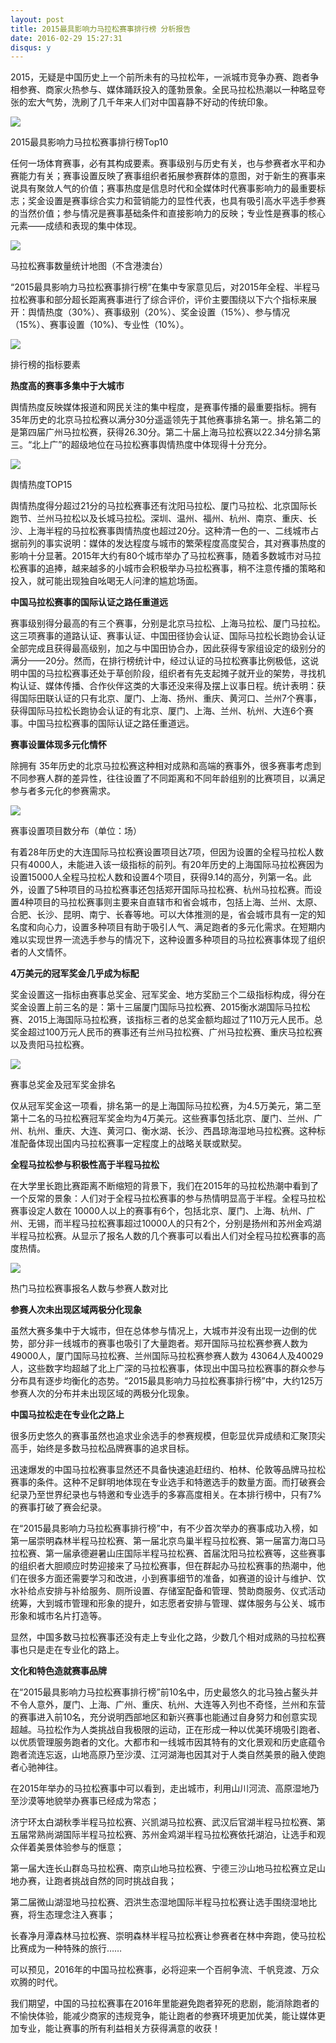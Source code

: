 ```yaml
---
layout: post
title: 2015最具影响力马拉松赛事排行榜 分析报告
date: 2016-02-29 15:27:31
disqus: y
---
```


2015，无疑是中国历史上一个前所未有的马拉松年，一派城市竞争办赛、跑者争相参赛、商家火热参与、媒体踊跃投入的蓬勃景象。全民马拉松热潮以一种略显夸张的宏大气势，洗刷了几千年来人们对中国喜静不好动的传统印象。

<img src="/images/malasong/1.jpg">

2015最具影响力马拉松赛事排行榜Top10

任何一场体育赛事，必有其构成要素。赛事级别与历史有关，也与参赛者水平和办赛能力有关；赛事设置反映了赛事组织者拓展参赛群体的意图，对于新生的赛事来说具有聚敛人气的价值；赛事热度是信息时代和全媒体时代赛事影响力的最重要标志；奖金设置是赛事综合实力和营销能力的显性代表，也具有吸引高水平选手参赛的当然价值；参与情况是赛事基础条件和直接影响力的反映；专业性是赛事的核心元素——成绩和表现的集中体现。

<img src="/images/malasong/2.jpg">

马拉松赛事数量统计地图（不含港澳台）

“2015最具影响力马拉松赛事排行榜”在集中专家意见后，对2015年全程、半程马拉松赛事和部分超长距离赛事进行了综合评价，评价主要围绕以下六个指标来展开：舆情热度（30%）、赛事级别（20%）、奖金设置（15%）、参与情况（15%）、赛事设置（10%)、专业性（10%）。

<img src="/images/malasong/3.jpg">

排行榜的指标要素

**热度高的赛事多集中于大城市**

舆情热度反映媒体报道和网民关注的集中程度，是赛事传播的最重要指标。拥有35年历史的北京马拉松赛以满分30分遥遥领先于其他赛事排名第一。排名第二的是第四届广州马拉松赛，获得26.30分。第二十届上海马拉松赛以22.34分排名第三。“北上广”的超级地位在马拉松赛事舆情热度中体现得十分充分。

<img src="/images/malasong/4.jpg">

舆情热度TOP15

舆情热度得分超过21分的马拉松赛事还有沈阳马拉松、厦门马拉松、北京国际长跑节、兰州马拉松以及长城马拉松。深圳、温州、福州、杭州、南京、重庆、长沙、上海半程的马拉松赛事舆情热度也超过20分。这种清一色的一、二线城市占据前列的事实说明：媒体的发达程度与城市的繁荣程度高度契合，其对赛事热度的影响十分显著。2015年大约有80个城市举办了马拉松赛事，随着多数城市对马拉松赛事的追捧，越来越多的小城市会积极举办马拉松赛事，稍不注意传播的策略和投入，就可能出现独自吆喝无人问津的尴尬场面。

**中国马拉松赛事的国际认证之路任重道远**

赛事级别得分最高的有三个赛事，分别是北京马拉松、上海马拉松、厦门马拉松。这三项赛事的道路认证、赛事认证、中国田径协会认证、国际马拉松长跑协会认证全部完成且获得最高级别，加之与中国田协合办，因此获得专家组设定的级别分的满分——20分。然而，在排行榜统计中，经过认证的马拉松赛事比例极低，这说明中国的马拉松赛事还处于草创阶段，组织者有先支起摊子就开业的架势，寻找机构认证、媒体传播、合作伙伴这类的大事还没来得及摆上议事日程。统计表明：获得国际田联认证的只有北京、厦门、上海、扬州、重庆、黄河口、兰州7个赛事，获得国际马拉松长跑协会认证的有北京、厦门、上海、兰州、杭州、大连6个赛事。中国马拉松赛事的国际认证之路任重道远。

**赛事设置体现多元化情怀**

除拥有 35年历史的北京马拉松赛这种相对成熟和高端的赛事外，很多赛事考虑到不同参赛人群的差异性，往往设置了不同距离和不同年龄组别的比赛项目，以满足参与者多元化的参赛需求。

<img src="/images/malasong/5.jpg">

赛事设置项目数分布（单位：场）

有着28年历史的大连国际马拉松赛设置项目达7项，但因为设置的全程马拉松人数只有4000人，未能进入该一级指标的前列。有20年历史的上海国际马拉松赛因为设置15000人全程马拉松人数和设置4个项目，获得9.14的高分，列第一名。此外，设置了5种项目的马拉松赛事还包括郑开国际马拉松赛、杭州马拉松赛。而设置4种项目的马拉松赛事则主要来自直辖市和省会城市，包括上海、兰州、太原、合肥、长沙、昆明、南宁、长春等地。可以大体推测的是，省会城市具有一定的知名度和向心力，设置多种项目有助于吸引人气、满足跑者的多元化需求。在短期内难以实现世界一流选手参与的情况下，这种设置多种项目的马拉松赛事体现了组织者的人文情怀。

**4万美元的冠军奖金几乎成为标配**

奖金设置这一指标由赛事总奖金、冠军奖金、地方奖励三个二级指标构成，得分在奖金设置上前三名的是：第十三届厦门国际马拉松赛、2015衡水湖国际马拉松赛、2015上海国际马拉松赛，该指标三者的总奖金额均超过了110万元人民币。总奖金超过100万元人民币的赛事还有兰州马拉松赛、广州马拉松赛、重庆马拉松赛以及贵阳马拉松赛。

<img src="/images/malasong/6.jpg">

赛事总奖金及冠军奖金排名

仅从冠军奖金这一项看，排名第一的是上海国际马拉松赛，为4.5万美元，第二至第十二名的马拉松赛冠军奖金均为4万美元。这些赛事包括北京、厦门、兰州、广州、杭州、重庆、大连、黄河口、衡水湖、长沙、西昌琼海湿地马拉松赛。这种标准配备体现出国内马拉松赛事一定程度上的战略关联或默契。

**全程马拉松参与积极性高于半程马拉松**

在大学里长跑比赛距离不断缩短的背景下，我们在2015年的马拉松热潮中看到了一个反常的景象：人们对于全程马拉松赛事的参与热情明显高于半程。全程马拉松赛事设定人数在 10000人以上的赛事有6个，包括北京、厦门、上海、杭州、广州、无锡，而半程马拉松赛事超过10000人的只有2个，分别是扬州和苏州金鸡湖半程马拉松赛。从显示了报名人数的几个赛事可以看出人们对全程马拉松赛事的高度热情。

<img src="/images/malasong/7.jpg">

热门马拉松赛事报名人数与参赛人数对比

**参赛人次未出现区域两极分化现象**

虽然大赛多集中于大城市，但在总体参与情况上，大城市并没有出现一边倒的优势，部分非一线城市的赛事也吸引了大量跑者。郑开国际马拉松赛参赛人数为49000人，厦门国际马拉松赛、兰州国际马拉松赛参赛人数为 43064人及40029人，这些数字均超越了北上广深的马拉松赛事，体现出中国马拉松赛事的群众参与分布具有逐步均衡化的态势。“2015最具影响力马拉松赛事排行榜”中，大约125万参赛人次的分布并未出现区域的两极分化现象。

**中国马拉松走在专业化之路上**

很多历史悠久的赛事虽然也追求业余选手的参赛规模，但彰显优异成绩和汇聚顶尖高手，始终是多数马拉松品牌赛事的追求目标。

迅速爆发的中国马拉松赛事显然还不具备快速追赶纽约、柏林、伦敦等品牌马拉松赛事的条件。这种不足鲜明地体现在专业选手和特邀选手的数量方面。而打破赛会纪录乃至世界纪录也与特邀和专业选手的多寡高度相关。在本排行榜中，只有7%的赛事打破了赛会纪录。

在“2015最具影响力马拉松赛事排行榜”中，有不少首次举办的赛事成功入榜，如第一届崇明森林半程马拉松赛、第一届北京鸟巢半程马拉松赛、第一届富力海口马拉松赛、第一届承德避暑山庄国际半程马拉松赛、首届沈阳马拉松赛等，这些赛事的组织者大胆顺应时势迎接来了马拉松赛事，但在群起办马拉松赛事的热潮中，他们在很多方面还需要学习和改进，小到赛事细节的准备，如赛道的设计与维护、饮水补给点安排与补给服务、厕所设置、存储室配备和管理、赞助商服务、仪式活动统筹，大到城市管理和形象的提升，如志愿者安排与管理、媒体服务与公关、城市形象和城市名片打造等。

显然，中国多数马拉松赛事还没有走上专业化之路，少数几个相对成熟的马拉松赛事也只是走在专业化的路上。

**文化和特色造就赛事品牌**

在“2015最具影响力马拉松赛事排行榜”前10名中，历史最悠久的北马独占鳌头并不令人意外，厦门、上海、广州、重庆、杭州、大连等入列也不奇怪，兰州和东营的赛事进入前10名，充分说明西部地区和新兴赛事也能通过自身努力和创意实现超越。马拉松作为人类挑战自我极限的运动，正在形成一种以优美环境吸引跑者、以优质管理服务跑者的文化。大都市和一线城市因其特有的文化景观和历史底蕴令跑者流连忘返，山地高原乃至沙漠、江河湖海也因其对于人类自然美景的融入使跑者心驰神往。

在2015年举办的马拉松赛事中可以看到，走出城市，利用山川河流、高原湿地乃至沙漠等地貌举办赛事已经成为常态；

济宁环太白湖秋季半程马拉松赛、兴凯湖马拉松赛、武汉后官湖半程马拉松赛、第五届常熟尚湖国际半程马拉松赛、苏州金鸡湖半程马拉松赛依托湖泊，让选手和观众伴着美景体验参与的惬意；

第一届大连长山群岛马拉松赛、南京山地马拉松赛、宁德三沙山地马拉松赛立足山地办赛，让跑者挑战自然的同时挑战自我；

第二届微山湖湿地马拉松赛、泗洪生态湿地国际半程马拉松赛让选手围绕湿地比赛，将生态理念注入赛事；

长春净月潭森林马拉松赛、崇明森林半程马拉松赛让参赛者在林中奔跑，使马拉松比赛成为一种特殊的旅行……

可以预见，2016年的中国马拉松赛事，必将迎来一个百舸争流、千帆竞渡、万众欢腾的时代。

我们期望，中国的马拉松赛事在2016年里能避免跑者猝死的悲剧，能消除跑者的不愉快体验，能减少商家的违规竞争，能让跑者的参赛环境更加优美，能让媒体更加专业，能让赛事的所有利益相关方获得满意的收获！